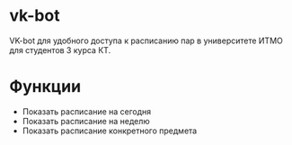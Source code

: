 # vk-bot
VK-bot для удобного доступа к расписанию пар в университете ИТМО для студентов 3 курса КТ. 

# Функции
 - Показать расписание на сегодня
 - Показать расписание на неделю
 - Показать расписание конкретного предмета
